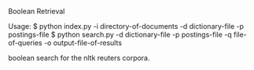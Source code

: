 Boolean Retrieval

Usage: 
$ python index.py -i directory-of-documents -d dictionary-file -p postings-file
$ python search.py -d dictionary-file -p postings-file -q file-of-queries -o output-file-of-results

boolean search for the nltk reuters corpora. 